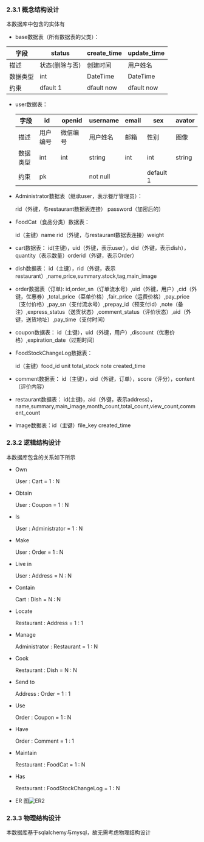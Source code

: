 ### 2.3.1 概念结构设计

本数据库中包含的实体有

- base数据表（所有数据表的父类）：

| 字段   | status         | create_time | update_time |
| -------- | -------------- | ----------- | ----------- |
| 描述   | 状态(删除与否) | 创建时间 | 用户姓名 |
| 数据类型 | int            | DateTime    | DateTime    |
| 约束   | dfault 1       | dfault now  | dfault now  |

- user数据表：

  | 字段   | id       | openid   | username | email | sex       | avator  |
  | -------| -------- | -------- | -------- | ----- | --------- | ------ |
  | 描述   | 用户编号  | 微信编号 | 用户姓名  | 邮箱 | 性别       | 图像   |
  |数据类型| int       | int     | string   | int   | int       | string |
  | 约束   | pk       |          | not null |       | default 1 |         |

- Administrator数据表（继承user，表示餐厅管理员）：

  rid（外键，与restaurant数据表连接）
  password（加密后的）

- FoodCat（食品分类）数据表：

  id（主键）name rid（外键，与restaurant数据表连接）weight

- cart数据表：
  id(主键)，uid（外键，表示user），did（外键，表示dish），quantity（表示数量）orderid（外键，表示Order）

- dish数据表：
  id（主键），rid（外键，表示restaurant）,name,price,summary.stock,tag,main_image

- order数据表（订单):
  id,order_sn（订单流水号）,uid（外键，用户）,cid（外键，优惠券）,total_price（菜单价格）,fair_price（运费价格）,pay_price（支付价格）,pay_sn（支付流水号）,prepay_id（预支付id）,note（备注）,express_status（送货状态）,comment_status（评价状态）,aid（外键，送货地址）,pay_time（支付时间）

- coupon数据表：
  id（主键），uid（外键，用户）,discount（优惠价格）,expiration_date（过期时间）

- FoodStockChangeLog数据表：

  id（主键）food_id  unit  total_stock  note  created_time

- comment数据表：
  id（主键），oid（外键，订单），score（评分），content（评价内容）

- restaurant数据表：
  id(主键)，aid（外键，表示address），name,summary,main_image,month_count,total_count,view_count,comment_count

- Image数据表：id（主键）file_key  created_time

### 2.3.2 逻辑结构设计

本数据库包含的关系如下所示

- Own

  User : Cart = 1 : N

- Obtain

  User : Coupon = 1 : N

- Is

  User : Administrator = 1 : N

- Make

  User : Order = 1 : N

- Live in

  User : Address = N : N

- Contain

  Cart : Dish = N : N

- Locate

  Restaurant : Address = 1 : 1

- Manage

  Administrator : Restaurant = 1 : N

- Cook

  Restaurant : Dish = N : N

- Send to

  Address : Order = 1 : 1

- Use

  Order : Coupon = 1 : N

- Have

  Order : Comment = 1 : 1

- Maintain

  Restaurant : FoodCat = 1 : N

- Has

  Restaurant : FoodStockChangeLog = 1 : N
  
- ER 图![ER2](/Users/zengxianxin/Documents/GitHub/LeonhardE.github.io/images/小欣餐饮png/ER2.jpg)

### 2.3.3 物理结构设计

本数据库基于sqlalchemy与mysql，故无需考虑物理结构设计
